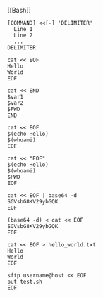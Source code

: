 [[Bash]]

``` Syntax
[COMMAND] <<[-] 'DELIMITER'
  Line 1
  Line 2
  ...
DELIMITER
```

``` Ejemplo
cat << EOF
Hello
World
EOF
```
``` Variable-expansion
cat << END
$var1
$var2
$PWD
END
```
``` Command-expansion
cat << EOF
$(echo Hello)
$(whoami)
EOF
```
``` Ignore-Variable-and-Command-Expansion
cat << "EOF"
$(echo Hello)
$(whoami)
$PWD
EOF
```
``` Piping
cat << EOF | base64 -d
SGVsbG8KV29ybGQK
EOF
```
``` Piping-Alternate
(base64 -d) < cat << EOF
SGVsbG8KV29ybGQK
EOF
```
``` Write-to-file
cat << EOF > hello_world.txt
Hello
World
EOF
```
``` SFTP
sftp username@host << EOF
put test.sh
EOF
```